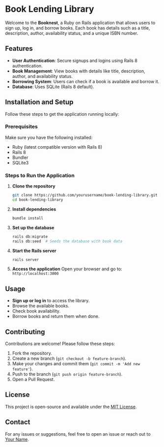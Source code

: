 # Book Lending Library

Welcome to the **Booknest**, a Ruby on Rails application that allows users to sign up, log in, and borrow books. Each book has details such as a title, description, author, availability status, and a unique ISBN number.

## Features
- **User Authentication**: Secure signups and logins using Rails 8 authentication.
- **Book Management**: View books with details like title, description, author, and availability status.
- **Borrowing System**: Users can check if a book is available and borrow it.
- **Database**: Uses SQLite (Rails 8 default).

## Installation and Setup

Follow these steps to get the application running locally:

### Prerequisites
Make sure you have the following installed:
- Ruby (latest compatible version with Rails 8)
- Rails 8
- Bundler
- SQLite3

### Steps to Run the Application
1. **Clone the repository**
   ```sh
   git clone https://github.com/yourusername/book-lending-library.git
   cd book-lending-library
   ```

2. **Install dependencies**
   ```sh
   bundle install
   ```

3. **Set up the database**
   ```sh
   rails db:migrate
   rails db:seed  # Seeds the database with book data
   ```

4. **Start the Rails server**
   ```sh
   rails server
   ```

5. **Access the application**
   Open your browser and go to: `http://localhost:3000`

## Usage
- **Sign up or log in** to access the library.
- Browse the available books.
- Check book availability.
- Borrow books and return them when done.

## Contributing
Contributions are welcome! Please follow these steps:
1. Fork the repository.
2. Create a new branch (`git checkout -b feature-branch`).
3. Make your changes and commit them (`git commit -m 'Add new feature'`).
4. Push to the branch (`git push origin feature-branch`).
5. Open a Pull Request.

## License
This project is open-source and available under the [MIT License](LICENSE).

## Contact
For any issues or suggestions, feel free to open an issue or reach out to [Your Name](mailto:ndegwa8781@gmail.com).
